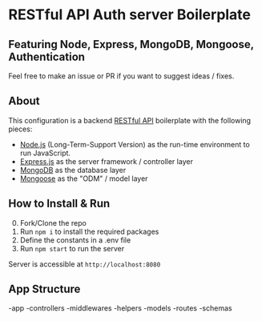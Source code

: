 # RESTful API Auth server Boilerplate

## Featuring Node, Express, MongoDB, Mongoose, Authentication

Feel free to make an issue or PR if you want to suggest ideas / fixes.

## About

This configuration is a backend [RESTful API](https://en.wikipedia.org/wiki/Representational_state_transfer) boilerplate with the following pieces:

- [Node.js](https://nodejs.org/en/) (Long-Term-Support Version) as the run-time environment to run JavaScript.
- [Express.js](https://expressjs.com/) as the server framework / controller layer
- [MongoDB](https://www.mongodb.com/) as the database layer
- [Mongoose](https://mongoosejs.com/) as the "ODM" / model layer

## How to Install & Run

0.  Fork/Clone the repo
1.  Run `npm i` to install the required packages
2.  Define the constants in a .env file
3.  Run `npm start` to run the server

Server is accessible at `http://localhost:8080`

## App Structure

-app
-controllers
-middlewares
-helpers
-models
-routes
-schemas

